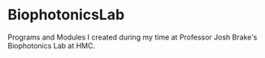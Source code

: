 # BiophotonicsLab

Programs and Modules I created during my time at Professor Josh Brake's Biophotonics Lab at HMC.
